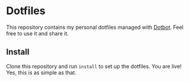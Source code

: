 Dotfiles
========

This repository contains my personal dotfiles managed with [Dotbot][dotbot]. Feel
free to use it and share it.

Install
-------

Clone this repository and run `install` to set up the dotfiles. You are live! Yes,
this is as simple as that.

[dotbot]: https://github.com/anishathalye/dotbot


